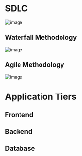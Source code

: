 # SDLC
![image](https://miro.medium.com/v2/resize:fit:925/0*wO81Bodh1Ifqdse8.png)
## Waterfall Methodology
![image](https://startinfinity.s3.us-east-2.amazonaws.com/t/zqeUd4rpCH4mtqsKCDdu5BCanjP9GecjRMYW7Agi.png)
## Agile Methodology
![image](https://static.javatpoint.com/difference/images/agile-vs-waterfall-model.png)
# Application Tiers
## Frontend
## Backend
## Database
